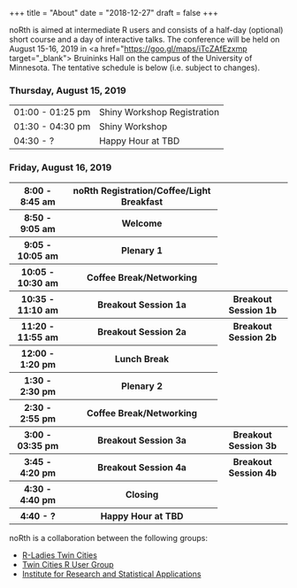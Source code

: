 +++
title = "About"
date = "2018-12-27"
draft = false
+++

noRth is aimed at intermediate R users and consists of a half-day (optional) short course and a day of interactive talks. The conference will be held on August 15-16, 2019 in <a href="https://goo.gl/maps/iTcZAfEzxmp target="_blank"> Bruininks Hall</a> on the campus of the University of Minnesota. The tentative schedule is below (i.e. subject to changes).

### Thursday, August 15, 2019
<table class="table">
  <tr>
    <td>01:00 - 01:25 pm</td>
    <td>Shiny Workshop Registration</td> 
  </tr>
  <tr>
    <td>01:30 - 04:30 pm</td>
    <td>Shiny Workshop</td> 
  </tr>
    <tr>
    <td>04:30 - ?</td>
    <td>Happy Hour at TBD</td> 
  </tr>  
</table>

### Friday, August 16, 2019

<table class="table">
  <tr>
    <th>8:00 - 8:45 am </th>
    <th>noRth Registration/Coffee/Light Breakfast </th>
  </tr>
  <tr>
    <th>8:50 - 9:05 am </th>
    <th> Welcome </th>
  </tr>
    <tr>
    <th>9:05 - 10:05 am </th>
    <th> Plenary 1 </th>
  </tr>
  <tr>
    <th>10:05 - 10:30 am </th>
    <th> Coffee Break/Networking </th>
  </tr>
  <tr>
    <th>10:35 - 11:10 am </th>
    <th> Breakout Session 1a </th>
    <th> Breakout Session 1b </th>
  </tr>
  <tr>
    <th>11:20 - 11:55 am </th>
    <th> Breakout Session 2a </th>
    <th> Breakout Session 2b </th>
  </tr>
    <tr>
    <th>12:00 - 1:20 pm </th>
    <th> Lunch Break </th>
  </tr>
    </tr>
    <tr>
    <th>1:30 - 2:30 pm </th>
    <th> Plenary 2 </th>
  </tr>
    <tr>
    <th> 2:30 - 2:55 pm </th>
    <th> Coffee Break/Networking </th>
  </tr>
    <tr>
    <th> 3:00 - 03:35 pm </th>
    <th> Breakout Session 3a </th>
    <th> Breakout Session 3b </th>
  </tr>
    <tr>
    <th> 3:45 - 4:20 pm </th>
    <th> Breakout Session 4a </th>
    <th> Breakout Session 4b </th>
  </tr>
    </tr>
    <tr>
    <th> 4:30 - 4:40 pm </th>
    <th> Closing </th>
  </tr>
    </tr>
    <tr>
    <th> 4:40 - ? </th>
    <th> Happy Hour at TBD </th>
  </tr>
</table>

noRth is a collaboration between the following groups:

* <a href="https://www.meetup.com/RLadiesTC/" target="_blank"> R-Ladies Twin Cities</a> 
* <a href="https://www.meetup.com/twincitiesrug/" target="_blank"> Twin Cities R User Group</a> 
* <a href="http://irsa.stat.umn.edu/" target="_blank"> Institute for Research and Statistical Applications</a>
